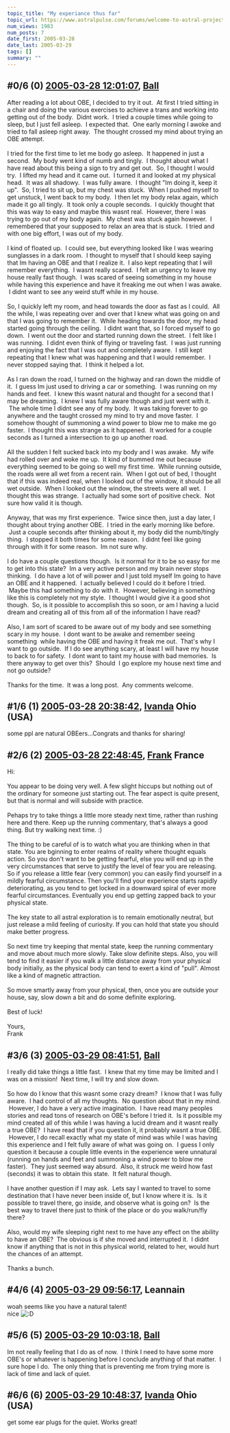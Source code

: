 ```yaml
---
topic_title: "My experiance thus far"
topic_url: https://www.astralpulse.com/forums/welcome-to-astral-projection-experiences!/my-experiance-thus-far
num_views: 1983
num_posts: 7
date_first: 2005-03-28
date_last: 2005-03-29
tags: []
summary: ""
---
```


## \#0/6 (0) [2005-03-28 12:01:07](https://www.astralpulse.com/forums/index.php?msg=157992), [Ball](https://www.astralpulse.com/forums/profile/?u=8725)  ##
<section>
After reading a lot about OBE, I decided to try it out.  At first I tried sitting in a chair and doing the various exercises to achieve a trans and working into getting out of the body.  Didnt work.  I tried a couple times while going to sleep, but I just fell asleep.  I expected that.  One early morning I awoke and tried to fall asleep right away.  The thought crossed my mind about trying an OBE attempt.
<br>
<br>
I tried for the first time to let me body go asleep.  It happened in just a second.  My body went kind of numb and tingly.  I thought about what I have read about this being a sign to try and get out.  So, I thought I would try.  I lifted my head and it came out.  I turned it and looked at my physical head.  It was all shadowy.  I was fully aware.  I thought "Im doing it, keep it up".  So, I tried to sit up, but my chest was stuck.  When I pushed myself to get unstuck, I went back to my body.  I then let my body relax again, which made it go all tingly.  It took only a couple seconds.  I quickly thought that this was way to easy and maybe this wasnt real.  However, there I was trying to go out of my body again.  My chest was stuck again however.  I remembered that your supposed to relax an area that is stuck.  I tried and with one big effort, I was out of my body.
<br>
<br>
I kind of floated up.  I could see, but everything looked like I was wearing sunglasses in a dark room.  I thought to myself that I should keep saying that Im having an OBE and that I realize it.  I also kept repeating that I will remember everything.  I wasnt really scared.  I felt an urgency to leave my house really fast though.  I was scared of seeing something in my house while having this experience and have it freaking me out when I was awake.  I didnt want to see any weird stuff while in my house.
<br>
<br>
So, I quickly left my room, and head towards the door as fast as I could.  All the while, I was repeating over and over that I knew what was going on and that I was going to remember it.  While heading towards the door, my head started going through the ceiling.  I didnt want that, so I forced myself to go down.  I went out the door and started running down the street.  I felt like I was running.  I didnt even think of flying or traveling fast.  I was just running and enjoying the fact that I was out and completely aware.  I still kept repeating that I knew what was happening and that I would remember.  I never stopped saying that.  I think it helped a lot.
<br>
<br>
As I ran down the road, I turned on the highway and ran down the middle of it.  I guess Im just used to driving a car or something.  I was running on my hands and feet.  I knew this wasnt natural and thought for a second that I may be dreaming.  I knew I was fully aware though and just went with it.  The whole time I didnt see any of my body.  It was taking forever to go anywhere and the taught crossed my mind to try and move faster.  I somehow thought of summoning a wind power to blow me to make me go faster.  I thought this was strange as it happened.  It worked for a couple seconds as I turned a intersection to go up another road.
<br>
<br>
All the sudden I felt sucked back into my body and I was awake.  My wife had rolled over and woke me up.  It kind of bummed me out because everything seemed to be going so well my first time.  While running outside, the roads were all wet from a recent rain.  When I got out of bed, I thought that if this was indeed real, when I looked out of the window, it should be all wet outside.  When I looked out the window, the streets were all wet.  I thought this was strange.  I actually had some sort of positive check.  Not sure how valid it is though.
<br>
<br>
Anyway, that was my first experience.  Twice since then, just a day later, I thought about trying another OBE.  I tried in the early morning like before.  Just a couple seconds after thinking about it, my body did the numb/tingly thing.  I stopped it both times for some reason.  I didnt feel like going through with it for some reason.  Im not sure why.
<br>
<br>
I do have a couple questions though.  Is it normal for it to be so easy for me to get into this state?  Im a very active person and my brain never stops thinking.  I do have a lot of will power and I just told myself Im going to have an OBE and it happened.  I actually believed I could do it before I tried.  Maybe this had something to do with it.  However, believing in something like this is completely not my style.  I thought I would give it a good shot though.  So, is it possible to accomplish this so soon, or am I having a lucid dream and creating all of this from all of the information I have read?
<br>
<br>
Also, I am sort of scared to be aware out of my body and see something scary in my house.  I dont want to be awake and remember seeing something  while having the OBE and having it freak me out.  That's why I want to go outside.  If I do see anything scary, at least I will have my house to back to for safety.  I dont want to taint my house with bad memories.  Is there anyway to get over this?  Should  I go explore my house next time and not go outside?
<br>
<br>
Thanks for the time.  It was a long post.  Any comments welcome.
</section>

## \#1/6 (1) [2005-03-28 20:38:42](https://www.astralpulse.com/forums/index.php?msg=158062), [Ivanda](https://www.astralpulse.com/forums/profile/?u=8260) Ohio (USA) ##
<section>
some ppl are natural OBEers...Congrats and thanks for sharing!
</section>

## \#2/6 (2) [2005-03-28 22:48:45](https://www.astralpulse.com/forums/index.php?msg=158081), [Frank](https://www.astralpulse.com/forums/profile/?u=359) France ##
<section>
Hi:
<br>
<br>
You appear to be doing very well. A few slight hiccups but nothing out of the ordinary for someone just starting out. The fear aspect is quite present, but that is normal and will subside with practice.
<br>
<br>
Pehaps try to take things a little more steady next time, rather than rushing here and there. Keep up the running commentary, that's always a good thing. But try walking next time. :)
<br>
<br>
The thing to be careful of is to watch what you are thinking when in that state. You are bginning to enter realms of reality where thought equals action. So you don't want to be getting fearful, else you will end up in the very circumstances that serve to justify the level of fear you are releasing. So if you release a little fear (very common) you can easily find yourself in a mildly fearful circumstance. Then you'll find your experience starts rapidly deteriorating, as you tend to get locked in a downward spiral of ever more fearful circumstances. Eventually you end up getting zapped back to your physical state.
<br>
<br>
The key state to all astral exploration is to remain emotionally neutral, but just release a mild feeling of curiosity. If you can hold that state you should make better progress.
<br>
<br>
So next time try keeping that mental state, keep the running commentary and move about much more slowly. Take slow definite steps. Also, you will tend to find it easier if you walk a little distance away from your physical body initially, as the physical body can tend to exert a kind of "pull". Almost like a kind of magnetic attraction.
<br>
<br>
So move smartly away from your physical, then, once you are outside your house, say, slow down a bit and do some definite exploring.
<br>
<br>
Best of luck!
<br>
<br>
Yours,
<br>
Frank
</section>

## \#3/6 (3) [2005-03-29 08:41:51](https://www.astralpulse.com/forums/index.php?msg=158113), [Ball](https://www.astralpulse.com/forums/profile/?u=8725)  ##
<section>
I really did take things a little fast.  I knew that my time may be limited and I was on a mission!  Next time, I will try and slow down.
<br>
<br>
So how do I know that this wasnt some crazy dream?  I know that I was fully aware.  I had control of all my thoughts.  No question about that in my mind.  However, I do have a very active imagination.  I have read many peoples stories and read tons of research on OBE's before I tried it.  Is it possible my mind created all of this while I was having a lucid dream and it wasnt really a true OBE?  I have read that if you question it, it probably wasnt a true OBE.  However, I do recall exactly what my state of mind was while I was having this experience and I felt fully aware of what was going on.  I guess I only question it because a couple little events in the experience were unnatural (running on hands and feet and summoning a wind power to blow me faster).  They just seemed way absurd.  Also, it struck me weird how fast (seconds) it was to obtain this state.  It felt natural though.
<br>
<br>
I have another question if I may ask.  Lets say I wanted to travel to some destination that I have never been inside of, but I know where it is.  Is it possible to travel there, go inside, and observe what is going on?  Is the best way to travel there just to think of the place or do you walk/run/fly there?
<br>
<br>
Also, would my wife sleeping right next to me have any effect on the ability to have an OBE?  The obvious is if she moved and interrupted it.  I didnt know if anything that is not in this physical world, related to her, would hurt the chances of an attempt.
<br>
<br>
Thanks a bunch.
</section>

## \#4/6 (4) [2005-03-29 09:56:17](https://www.astralpulse.com/forums/index.php?msg=158116), Leannain  ##
<section>
woah seems like you have a natural talent!
<br>
nice
<img alt=":D" class="smiley" src="https://www.astralpulse.com/forums/Smileys/fugue/cheesy.png" title="Cheesy"/>
</section>

## \#5/6 (5) [2005-03-29 10:03:18](https://www.astralpulse.com/forums/index.php?msg=158118), [Ball](https://www.astralpulse.com/forums/profile/?u=8725)  ##
<section>
Im not really feeling that I do as of now.  I think I need to have some more OBE's or whatever is happening before I conclude anything of that matter.  I sure hope I do.  The only thing that is preventing me from trying more is lack of time and lack of quiet.
</section>

## \#6/6 (6) [2005-03-29 10:48:37](https://www.astralpulse.com/forums/index.php?msg=158122), [Ivanda](https://www.astralpulse.com/forums/profile/?u=8260) Ohio (USA) ##
<section>
get some ear plugs for the quiet. Works great!
</section>